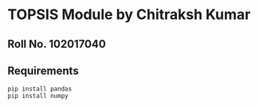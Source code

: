 # TOPSIS Module by Chitraksh Kumar

## Roll No. 102017040

## Requirements
``` 
pip install pandas
pip install numpy
```